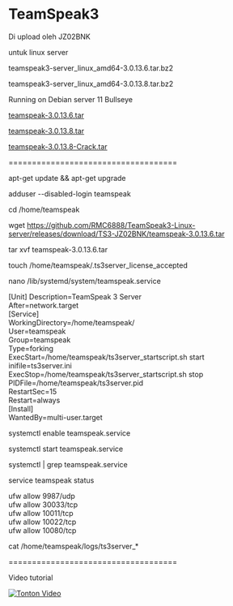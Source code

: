 # TeamSpeak3
Di upload oleh JZ02BNK

untuk linux server

teamspeak3-server_linux_amd64-3.0.13.6.tar.bz2

teamspeak3-server_linux_amd64-3.0.13.8.tar.bz2

Running on Debian server 11 Bullseye

[teamspeak-3.0.13.6.tar](https://github.com/RMC6888/TeamSpeak3-Linux-server/releases/download/TS3-JZ02BNK/teamspeak-3.0.13.6.tar)

[teamspeak-3.0.13.8.tar](https://github.com/RMC6888/TeamSpeak3-Linux-server/releases/download/TS3-JZ02BNK/teamspeak-3.0.13.8.tar)

[teamspeak-3.0.13.8-Crack.tar](https://github.com/RMC6888/TeamSpeak3-Linux-server/releases/download/TS3-JZ02BNK/teamspeak-3.0.13.8-Crack.tar)

====================================

apt-get update && apt-get upgrade

adduser --disabled-login teamspeak

cd /home/teamspeak

wget https://github.com/RMC6888/TeamSpeak3-Linux-server/releases/download/TS3-JZ02BNK/teamspeak-3.0.13.6.tar

tar xvf teamspeak-3.0.13.6.tar

touch /home/teamspeak/.ts3server_license_accepted

nano /lib/systemd/system/teamspeak.service

[Unit]
Description=TeamSpeak 3 Server<br>
After=network.target<br>
[Service]<br>
WorkingDirectory=/home/teamspeak/<br>
User=teamspeak<br>
Group=teamspeak<br>
Type=forking<br>
ExecStart=/home/teamspeak/ts3server_startscript.sh start inifile=ts3server.ini<br>
ExecStop=/home/teamspeak/ts3server_startscript.sh stop<br>
PIDFile=/home/teamspeak/ts3server.pid<br>
RestartSec=15<br>
Restart=always<br>
[Install]<br>
WantedBy=multi-user.target<br>

systemctl enable teamspeak.service

systemctl start teamspeak.service

systemctl | grep teamspeak.service

service teamspeak status

ufw allow 9987/udp<br>
ufw allow 30033/tcp<br>
ufw allow 10011/tcp<br>
ufw allow 10022/tcp<br>
ufw allow 10080/tcp<br>

cat /home/teamspeak/logs/ts3server_*

====================================

Video tutorial

[![Tonton Video](https://img.youtube.com/vi/bMgNPVSAphk/maxresdefault.jpg)](https://www.youtube.com/watch?v=bMgNPVSAphk)

